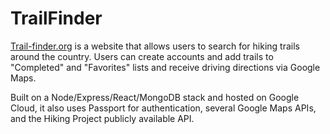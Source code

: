 # TrailFinder

[Trail-finder.org](https://www.trail-finder.org) is a website that allows users to search for hiking trails around the country.  Users can create accounts and add trails to "Completed" and "Favorites" lists and receive driving directions via Google Maps.

Built on a Node/Express/React/MongoDB stack and hosted on Google Cloud, it also uses Passport for authentication, several Google Maps APIs, and the Hiking Project publicly available API.
